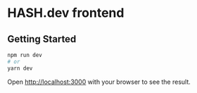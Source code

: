 # HASH.dev frontend

## Getting Started

```sh
npm run dev
# or
yarn dev
```

Open [http://localhost:3000](http://localhost:3000) with your browser to see the result.
